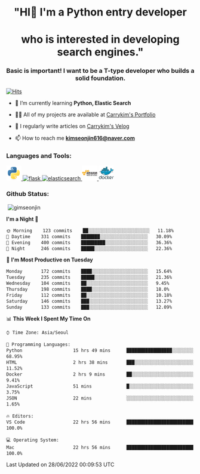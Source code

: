 <h1 align="center">"HI👋 I'm a Python entry developer </h1>
<h1 align="center"> who is interested in developing search engines."</h1>
<h3 align="center">Basic is important! I want to be a T-type developer who builds a solid foundation.</h3>

[![Hits](https://hits.seeyoufarm.com/api/count/incr/badge.svg?url=https%3A%2F%2Fgithub.com%2Fgimseonjin&count_bg=%2318BFE5&title_bg=%23555555&icon=ko-fi.svg&icon_color=%23E7E7E7&title=hits&edge_flat=false)](https://hits.seeyoufarm.com)

- 🌱 I’m currently learning **Python, Elastic Search**

- 👨‍💻 All of my projects are available at [Carrykim's Portfolio](https://elderly-gruyere-ed2.notion.site/0-a2fe0ade7c354a749153cd7544fbd685)

- 📝 I regularly write articles on [Carrykim's Velog](https://velog.io/@carrykim)

- 📫 How to reach me **kimseonjin616@naver.com**


<h3 align="left">Languages and Tools:</h3>
<p align="left"> 
 <a href="https://www.python.org" target="_blank" rel="noreferrer"> 
  <img src="https://raw.githubusercontent.com/devicons/devicon/master/icons/python/python-original.svg" alt="python" width="8%" height="8%"/> 
 </a>
 <a href="https://flask.palletsprojects.com/" target="_blank" rel="noreferrer"> <img src="https://www.vectorlogo.zone/logos/pocoo_flask/pocoo_flask-icon.svg" alt="flask" width="8%" height="8%"/> </a> <a href="https://www.elastic.co" target="_blank" rel="noreferrer"> <img src="https://www.vectorlogo.zone/logos/elastic/elastic-icon.svg" alt="elasticsearch" width="8%" height="8%"/> </a> <a href="https://aws.amazon.com" target="_blank" rel="noreferrer"> <img src="https://raw.githubusercontent.com/devicons/devicon/master/icons/amazonwebservices/amazonwebservices-original-wordmark.svg" alt="aws" width="8%" height="8%"/> </a> <a href="https://www.docker.com/" target="_blank" rel="noreferrer"> <img src="https://raw.githubusercontent.com/devicons/devicon/master/icons/docker/docker-original-wordmark.svg" alt="docker" width="8%" height="8%"/> </a>   </p>


<h3 align="left">Github Status:</h3>
<p align="left">
 <p>&nbsp;<img align="center" src="https://github-readme-stats.vercel.app/api?username=gimseonjin&show_icons=true&locale=en" alt="gimseonjin" /></p>
</p>


<!--START_SECTION:waka-->
**I'm a Night 🦉** 

```text
🌞 Morning    123 commits    ██░░░░░░░░░░░░░░░░░░░░░░░   11.18% 
🌆 Daytime    331 commits    ███████░░░░░░░░░░░░░░░░░░   30.09% 
🌃 Evening    400 commits    █████████░░░░░░░░░░░░░░░░   36.36% 
🌙 Night      246 commits    █████░░░░░░░░░░░░░░░░░░░░   22.36%

```
📅 **I'm Most Productive on Tuesday** 

```text
Monday       172 commits    ████░░░░░░░░░░░░░░░░░░░░░   15.64% 
Tuesday      235 commits    █████░░░░░░░░░░░░░░░░░░░░   21.36% 
Wednesday    104 commits    ██░░░░░░░░░░░░░░░░░░░░░░░   9.45% 
Thursday     198 commits    ████░░░░░░░░░░░░░░░░░░░░░   18.0% 
Friday       112 commits    ██░░░░░░░░░░░░░░░░░░░░░░░   10.18% 
Saturday     146 commits    ███░░░░░░░░░░░░░░░░░░░░░░   13.27% 
Sunday       133 commits    ███░░░░░░░░░░░░░░░░░░░░░░   12.09%

```


📊 **This Week I Spent My Time On** 

```text
⌚︎ Time Zone: Asia/Seoul

💬 Programming Languages: 
Python                   15 hrs 49 mins      █████████████████░░░░░░░░   68.95% 
HTML                     2 hrs 38 mins       ███░░░░░░░░░░░░░░░░░░░░░░   11.52% 
Docker                   2 hrs 9 mins        ██░░░░░░░░░░░░░░░░░░░░░░░   9.41% 
JavaScript               51 mins             █░░░░░░░░░░░░░░░░░░░░░░░░   3.75% 
JSON                     22 mins             ░░░░░░░░░░░░░░░░░░░░░░░░░   1.65%

🔥 Editors: 
VS Code                  22 hrs 56 mins      █████████████████████████   100.0%

💻 Operating System: 
Mac                      22 hrs 56 mins      █████████████████████████   100.0%

```


 Last Updated on 28/06/2022 00:09:53 UTC
<!--END_SECTION:waka-->
